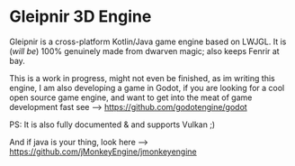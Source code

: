 Gleipnir 3D Engine
=================

Gleipnir is a cross-platform Kotlin/Java game engine based on LWJGL. It is (*will be*) 100% genuinely made from dwarven magic; also keeps Fenrir at bay.

This is a work in progress, might not even be finished, as im writing this engine, I am also developing a game in Godot, if you are looking for a cool open source game engine, and want to get into the meat of game development fast see --> https://github.com/godotengine/godot

PS: It is also fully documented & and supports Vulkan ;)

And if java is your thing, look here --> https://github.com/jMonkeyEngine/jmonkeyengine
